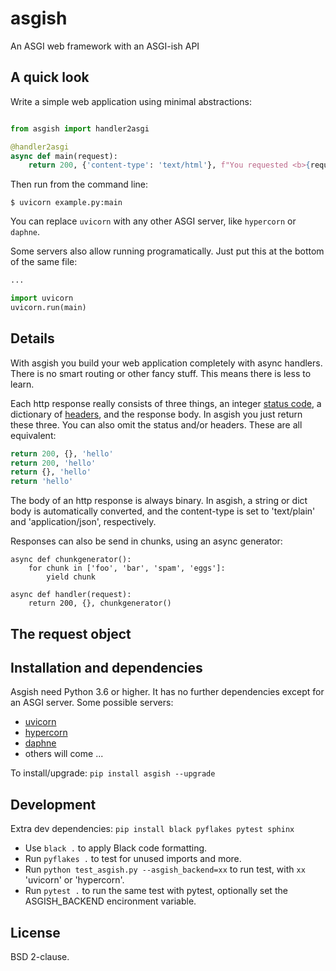 # asgish
An ASGI web framework with an ASGI-ish API


## A quick look

Write a simple web application using minimal abstractions:

```py

from asgish import handler2asgi

@handler2asgi
async def main(request):
    return 200, {'content-type': 'text/html'}, f"You requested <b>{request.path}</b>"

```

Then run from the command line:
```
$ uvicorn example.py:main
```

You can replace `uvicorn` with any other ASGI server, like `hypercorn` or `daphne`.

Some servers also allow running programatically. Just put this at the bottom of
the same file:

```py
...

import uvicorn
uvicorn.run(main)

```

## Details

With asgish you build your web application completely with async
handlers. There is no smart routing or other fancy stuff. This means
there is less to learn.

Each http response really consists of three things, an integer
[status code](https://en.wikipedia.org/wiki/List_of_HTTP_status_codes),
a dictionary of [headers](https://en.wikipedia.org/wiki/List_of_HTTP_header_fields),
and the response body. In asgish you just return these three. You can also
omit the status and/or headers. These are all equivalent:
    
```py
return 200, {}, 'hello'
return 200, 'hello'
return {}, 'hello'
return 'hello'
```

The body of an http response is always binary. In asgish, a string or
dict body is automatically converted, and the content-type is set to
'text/plain' and 'application/json', respectively.

Responses can also be send in chunks, using an async generator:
```
async def chunkgenerator():
    for chunk in ['foo', 'bar', 'spam', 'eggs']:
        yield chunk

async def handler(request):
    return 200, {}, chunkgenerator()
```


## The request object

<!-- begin Request docs -->


<!-- end Request docs -->


## Installation and dependencies

Asgish need Python 3.6 or higher. It has no further dependencies except for
an ASGI server. Some possible servers:
    
* [uvicorn](https://github.com/encode/uvicorn)
* [hypercorn](https://gitlab.com/pgjones/hypercorn)
* [daphne](https://github.com/django/daphne)
* others will come ...

To install/upgrade: `pip install asgish --upgrade`


## Development

Extra dev dependencies: `pip install black pyflakes pytest sphinx`

* Use `black .` to apply Black code formatting.
* Run `pyflakes .` to test for unused imports and more.
* Run `python test_asgish.py --asgish_backend=xx` to run test, with `xx` 'uvicorn' or 'hypercorn'.
* Run `pytest .` to run the same test with pytest, optionally set the ASGISH_BACKEND encironment variable.


## License

BSD 2-clause.
